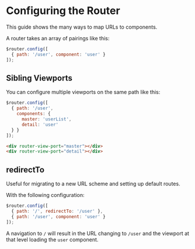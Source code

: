 # Configuring the Router

This guide shows the many ways to map URLs to components.

A router takes an array of pairings like this:

```js
$router.config([
  { path: '/user', component: 'user' }
]);
```

## Sibling Viewports

You can configure multiple viewports on the same path like this:

```js
$router.config([
  { path: '/user',
    components: {
      master: 'userList',
      detail: 'user'
  } }
]);
```

```html
<div router-view-port="master"></div>
<div router-view-port="detail"></div>
```

## redirectTo

Useful for migrating to a new URL scheme and setting up default routes.

With the following configuration:

```js
$router.config([
  { path: '/', redirectTo: '/user' },
  { path: '/user', component: 'user' }
]);
```

A navigation to `/` will result in the URL changing to `/user` and the viewport at that level loading the `user` component.
